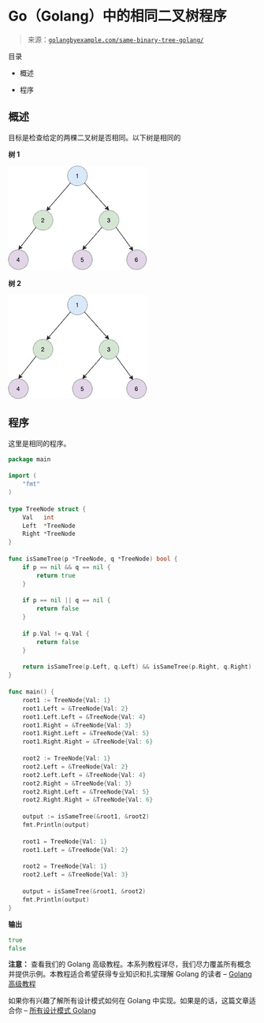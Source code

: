 <!--yml

类别：未分类

日期：2024-10-13 06:48:34

-->

# Go（Golang）中的相同二叉树程序

> 来源：[`golangbyexample.com/same-binary-tree-golang/`](https://golangbyexample.com/same-binary-tree-golang/)

目录

+   概述

+   程序

## **概述**

目标是检查给定的两棵二叉树是否相同。以下树是相同的

**树 1**

![](img/9a9347838908483552b24df3dc54cd38.png)

**树 2**

![](img/9a9347838908483552b24df3dc54cd38.png)

## **程序**

这里是相同的程序。

```go
package main

import (
	"fmt"
)

type TreeNode struct {
	Val   int
	Left  *TreeNode
	Right *TreeNode
}

func isSameTree(p *TreeNode, q *TreeNode) bool {
	if p == nil && q == nil {
		return true
	}

	if p == nil || q == nil {
		return false
	}

	if p.Val != q.Val {
		return false
	}

	return isSameTree(p.Left, q.Left) && isSameTree(p.Right, q.Right)
}

func main() {
	root1 := TreeNode{Val: 1}
	root1.Left = &TreeNode{Val: 2}
	root1.Left.Left = &TreeNode{Val: 4}
	root1.Right = &TreeNode{Val: 3}
	root1.Right.Left = &TreeNode{Val: 5}
	root1.Right.Right = &TreeNode{Val: 6}

	root2 := TreeNode{Val: 1}
	root2.Left = &TreeNode{Val: 2}
	root2.Left.Left = &TreeNode{Val: 4}
	root2.Right = &TreeNode{Val: 3}
	root2.Right.Left = &TreeNode{Val: 5}
	root2.Right.Right = &TreeNode{Val: 6}

	output := isSameTree(&root1, &root2)
	fmt.Println(output)

	root1 = TreeNode{Val: 1}
	root1.Left = &TreeNode{Val: 2}

	root2 = TreeNode{Val: 1}
	root2.Left = &TreeNode{Val: 3}

	output = isSameTree(&root1, &root2)
	fmt.Println(output)
}
```

**输出**

```go
true
false
```

**注意：** 查看我们的 Golang 高级教程。本系列教程详尽，我们尽力覆盖所有概念并提供示例。本教程适合希望获得专业知识和扎实理解 Golang 的读者 – [Golang 高级教程](https://golangbyexample.com/golang-comprehensive-tutorial/)

如果你有兴趣了解所有设计模式如何在 Golang 中实现。如果是的话，这篇文章适合你 – [所有设计模式 Golang](https://golangbyexample.com/all-design-patterns-golang/)


